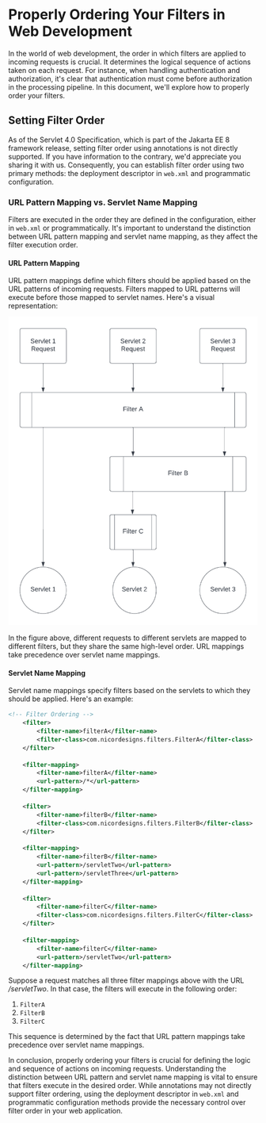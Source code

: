 # Properly Ordering Your Filters in Web Development

In the world of web development, the order in which filters are applied to incoming requests is crucial. It determines the logical sequence of actions taken on each request. For instance, when handling authentication and authorization, it's clear that authentication must come before authorization in the processing pipeline. In this document, we'll explore how to properly order your filters.

## Setting Filter Order

As of the Servlet 4.0 Specification, which is part of the Jakarta EE 8 framework release, setting filter order using annotations is not directly supported. If you have information to the contrary, we'd appreciate you sharing it with us. Consequently, you can establish filter order using two primary methods: the deployment descriptor in `web.xml` and programmatic configuration.

### URL Pattern Mapping vs. Servlet Name Mapping

Filters are executed in the order they are defined in the configuration, either in `web.xml` or programmatically. It's important to understand the distinction between URL pattern mapping and servlet name mapping, as they affect the filter execution order.

#### URL Pattern Mapping

URL pattern mappings define which filters should be applied based on the URL patterns of incoming requests. Filters mapped to URL patterns will execute before those mapped to servlet names. Here's a visual representation:

![Filter Flow Chart 1](FilterFlowChart1.png)

In the figure above, different requests to different servlets are mapped to different filters, but they share the same high-level order. URL mappings take precedence over servlet name mappings.

#### Servlet Name Mapping

Servlet name mappings specify filters based on the servlets to which they should be applied. Here's an example:

```xml
<!-- Filter Ordering -->
	<filter>
        <filter-name>filterA</filter-name>
        <filter-class>com.nicordesigns.filters.FilterA</filter-class>
    </filter>

    <filter-mapping>
        <filter-name>filterA</filter-name>
        <url-pattern>/*</url-pattern>
    </filter-mapping>

    <filter>
        <filter-name>filterB</filter-name>
        <filter-class>com.nicordesigns.filters.FilterB</filter-class>
    </filter>

    <filter-mapping>
        <filter-name>filterB</filter-name>
        <url-pattern>/servletTwo</url-pattern>
        <url-pattern>/servletThree</url-pattern>
    </filter-mapping>

    <filter>
        <filter-name>filterC</filter-name>
        <filter-class>com.nicordesigns.filters.FilterC</filter-class>
    </filter>

    <filter-mapping>
        <filter-name>filterC</filter-name>
        <url-pattern>/servletTwo</url-pattern>
    </filter-mapping>
```

Suppose a request matches all three filter mappings above with the URL */servletTwo*. In that case, the filters will execute in the following order:

1. `FilterA`
2. `FilterB`
3. `FilterC`

This sequence is determined by the fact that URL pattern mappings take precedence over servlet name mappings.

In conclusion, properly ordering your filters is crucial for defining the logic and sequence of actions on incoming requests. 
Understanding the distinction between URL pattern and servlet name mapping is vital to ensure that filters execute in the desired order. 
While annotations may not directly support filter ordering, using the deployment descriptor in `web.xml` and programmatic configuration methods provide the necessary control over filter order in your web application.